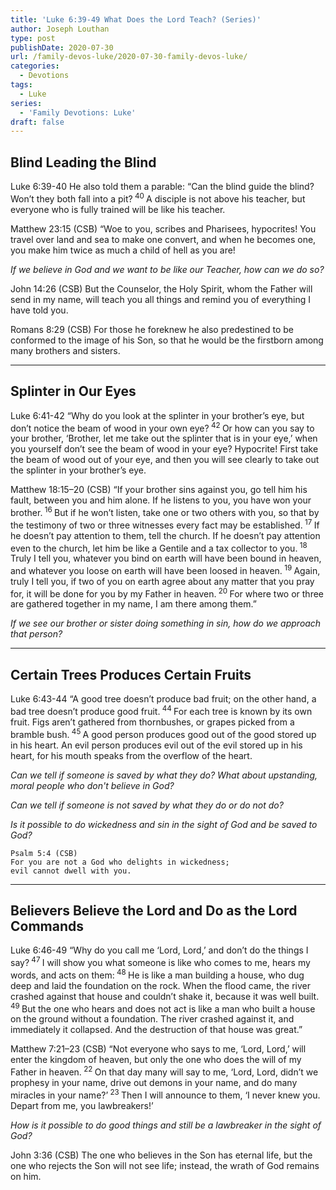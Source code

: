 ```yaml
---
title: 'Luke 6:39-49 What Does the Lord Teach? (Series)'
author: Joseph Louthan
type: post
publishDate: 2020-07-30
url: /family-devos-luke/2020-07-30-family-devos-luke/
categories:
  - Devotions
tags:
  - Luke
series:
  - 'Family Devotions: Luke'
draft: false
---
```


## Blind Leading the Blind

Luke 6:39-40 He also told them a parable: “Can the blind guide the blind? Won’t they both fall into a pit?<sup> 40 </sup>A disciple is not above his teacher, but everyone who is fully trained will be like his teacher.

Matthew 23:15 (CSB) “Woe to you, scribes and Pharisees, hypocrites! You travel over land and sea to make one convert, and when he becomes one, you make him twice as much a child of hell as you are!

*If we believe in God and we want to be like our Teacher, how can we do so?*

John 14:26 (CSB) But the Counselor, the Holy Spirit, whom the Father will send in my name, will teach you all things and remind you of everything I have told you.

Romans 8:29 (CSB) For those he foreknew he also predestined to be conformed to the image of his Son, so that he would be the firstborn among many brothers and sisters.

------

## Splinter in Our Eyes

Luke 6:41-42 “Why do you look at the splinter in your brother’s eye, but don’t notice the beam of wood in your own eye?<sup> 42 </sup>Or how can you say to your brother, ‘Brother, let me take out the splinter that is in your eye,’ when you yourself don’t see the beam of wood in your eye? Hypocrite! First take the beam of wood out of your eye, and then you will see clearly to take out the splinter in your brother’s eye.

Matthew 18:15–20 (CSB) “If your brother sins against you, go tell him his fault, between you and him alone. If he listens to you, you have won your brother.<sup> 16 </sup>But if he won’t listen, take one or two others with you, so that by the testimony of two or three witnesses every fact may be established.<sup> 17 </sup>If he doesn’t pay attention to them, tell the church. If he doesn’t pay attention even to the church, let him be like a Gentile and a tax collector to you.<sup> 18 </sup>Truly I tell you, whatever you bind on earth will have been bound in heaven, and whatever you loose on earth will have been loosed in heaven.<sup> 19 </sup>Again, truly I tell you, if two of you on earth agree about any matter that you pray for, it will be done for you by my Father in heaven.<sup> 20 </sup>For where two or three are gathered together in my name, I am there among them.”

*If we see our brother or sister doing something in sin, how do we approach that person?*

------

## Certain Trees Produces Certain Fruits

Luke 6:43-44 “A good tree doesn’t produce bad fruit; on the other hand, a bad tree doesn’t produce good fruit.<sup> 44 </sup>For each tree is known by its own fruit. Figs aren’t gathered from thornbushes, or grapes picked from a bramble bush.<sup> 45 </sup>A good person produces good out of the good stored up in his heart. An evil person produces evil out of the evil stored up in his heart, for his mouth speaks from the overflow of the heart.

*Can we tell if someone is saved by what they do? What about upstanding, moral people who don't believe in God?*

*Can we tell if someone is not saved by what they do or do not do?*

*Is it possible to do wickedness and sin in the sight of God and be saved to God?*

    Psalm 5:4 (CSB)
    For you are not a God who delights in wickedness; 
    evil cannot dwell with you.

------

## Believers Believe the Lord and Do as the Lord Commands

Luke 6:46-49 “Why do you call me ‘Lord, Lord,’ and don’t do the things I say?<sup> 47 </sup>I will show you what someone is like who comes to me, hears my words, and acts on them:<sup> 48 </sup>He is like a man building a house, who dug deep and laid the foundation on the rock. When the flood came, the river crashed against that house and couldn’t shake it, because it was well built.<sup> 49 </sup>But the one who hears and does not act is like a man who built a house on the ground without a foundation. The river crashed against it, and immediately it collapsed. And the destruction of that house was great.”

Matthew 7:21–23 (CSB) “Not everyone who says to me, ‘Lord, Lord,’ will enter the kingdom of heaven, but only the one who does the will of my Father in heaven.<sup> 22 </sup>On that day many will say to me, ‘Lord, Lord, didn’t we prophesy in your name, drive out demons in your name, and do many miracles in your name?’<sup> 23 </sup>Then I will announce to them, ‘I never knew you. Depart from me, you lawbreakers!’

*How is it possible to do good things and still be a lawbreaker in the sight of God?*

John 3:36 (CSB) The one who believes in the Son has eternal life, but the one who rejects the Son will not see life; instead, the wrath of God remains on him.
